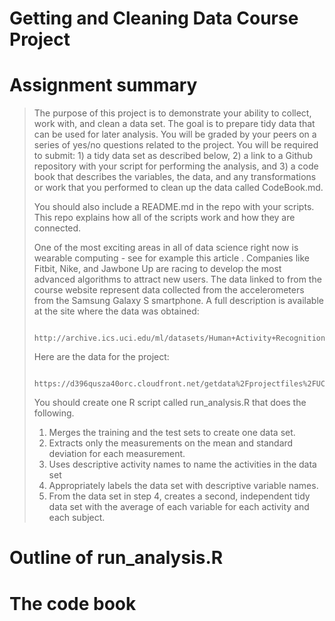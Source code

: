 # Getting and Cleaning Data Course Project

# Assignment summary
> The purpose of this project is to demonstrate your ability to collect, work with, and clean a data set. 
> The goal is to prepare tidy data that can be used for later analysis. 
> You will be graded by your peers on a series of yes/no questions related to the project. 
> You will be required to submit: 
>         1) a tidy data set as described below, 
>         2) a link to a Github repository with your script for performing the analysis, and 
>         3) a code book that describes the variables, the data, and any transformations or work that you performed to 
>         clean up the data called CodeBook.md. 
>         
> You should also include a README.md in the repo with your scripts. 
> This repo explains how all of the scripts work and how they are connected.
> 
> One of the most exciting areas in all of data science right now is wearable computing - see for example this article . Companies like Fitbit, Nike, and Jawbone Up are racing to develop the most advanced algorithms to attract new users. The data linked to from the course website represent data collected from the accelerometers from the Samsung Galaxy S smartphone. A full description is available at the site where the data was obtained:
>         
>         http://archive.ics.uci.edu/ml/datasets/Human+Activity+Recognition+Using+Smartphones
> 
> Here are the data for the project:
>         
>         https://d396qusza40orc.cloudfront.net/getdata%2Fprojectfiles%2FUCI%20HAR%20Dataset.zip
> 
> You should create one R script called run_analysis.R that does the following.
> 
> 1. Merges the training and the test sets to create one data set.
> 2. Extracts only the measurements on the mean and standard deviation for each measurement.
> 3. Uses descriptive activity names to name the activities in the data set
> 4. Appropriately labels the data set with descriptive variable names.
> 5. From the data set in step 4, creates a second, independent tidy data set with the average of each variable for each activity and each subject.

# Outline of run_analysis.R

# The code book
